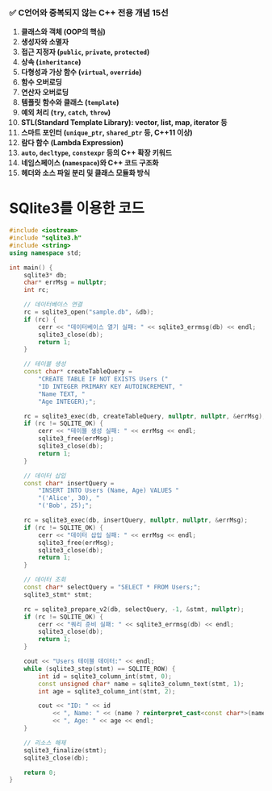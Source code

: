 ### ✅ C언어와 중복되지 않는 **C++ 전용 개념 15선**

1. **클래스와 객체 (OOP의 핵심)**
2. **생성자와 소멸자**
3. **접근 지정자 (`public`, `private`, `protected`)**
4. **상속 (`inheritance`)**
5. **다형성과 가상 함수 (`virtual`, `override`)**
6. **함수 오버로딩**
7. **연산자 오버로딩**
8. **템플릿 함수와 클래스 (`template`)**
9. **예외 처리 (`try`, `catch`, `throw`)**
10. **STL(Standard Template Library): vector, list, map, iterator 등**
11. **스마트 포인터 (`unique_ptr`, `shared_ptr` 등, C++11 이상)**
12. **람다 함수 (Lambda Expression)**
13. **`auto`, `decltype`, `constexpr` 등의 C++ 확장 키워드**
14. **네임스페이스 (`namespace`)와 C++ 코드 구조화**
15. **헤더와 소스 파일 분리 및 클래스 모듈화 방식**

# SQlite3를 이용한 코드
```cpp
#include <iostream>
#include "sqlite3.h"
#include <string>
using namespace std;

int main() {
    sqlite3* db;
    char* errMsg = nullptr;
    int rc;

    // 데이터베이스 연결
    rc = sqlite3_open("sample.db", &db);
    if (rc) {
        cerr << "데이터베이스 열기 실패: " << sqlite3_errmsg(db) << endl;
        sqlite3_close(db);
        return 1;
    }

    // 테이블 생성
    const char* createTableQuery =
        "CREATE TABLE IF NOT EXISTS Users ("
        "ID INTEGER PRIMARY KEY AUTOINCREMENT, "
        "Name TEXT, "
        "Age INTEGER);";

    rc = sqlite3_exec(db, createTableQuery, nullptr, nullptr, &errMsg);
    if (rc != SQLITE_OK) {
        cerr << "테이블 생성 실패: " << errMsg << endl;
        sqlite3_free(errMsg);
        sqlite3_close(db);
        return 1;
    }

    // 데이터 삽입
    const char* insertQuery =
        "INSERT INTO Users (Name, Age) VALUES "
        "('Alice', 30), "
        "('Bob', 25);";

    rc = sqlite3_exec(db, insertQuery, nullptr, nullptr, &errMsg);
    if (rc != SQLITE_OK) {
        cerr << "데이터 삽입 실패: " << errMsg << endl;
        sqlite3_free(errMsg);
        sqlite3_close(db);
        return 1;
    }

    // 데이터 조회
    const char* selectQuery = "SELECT * FROM Users;";
    sqlite3_stmt* stmt;

    rc = sqlite3_prepare_v2(db, selectQuery, -1, &stmt, nullptr);
    if (rc != SQLITE_OK) {
        cerr << "쿼리 준비 실패: " << sqlite3_errmsg(db) << endl;
        sqlite3_close(db);
        return 1;
    }

    cout << "Users 테이블 데이터:" << endl;
    while (sqlite3_step(stmt) == SQLITE_ROW) {
        int id = sqlite3_column_int(stmt, 0);
        const unsigned char* name = sqlite3_column_text(stmt, 1);
        int age = sqlite3_column_int(stmt, 2);

        cout << "ID: " << id
            << ", Name: " << (name ? reinterpret_cast<const char*>(name) : "NULL")
            << ", Age: " << age << endl;
    }

    // 리소스 해제
    sqlite3_finalize(stmt);
    sqlite3_close(db);

    return 0;
}
```
